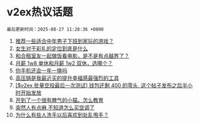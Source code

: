 # v2ex热议话题

`最后更新时间：2025-08-27 11:28:36 +0800`

1. [推荐一些适合中年男子下班到家玩的游戏？](https://www.v2ex.com/t/1155009)
1. [女生对于彩礼的定位到底是什么](https://www.v2ex.com/t/1155068)
1. [和合租室友一起做饭看电影，是不是有点越界了？](https://www.v2ex.com/t/1155061)
1. [月薪 1w8 单休和月薪 1w2 双休，选哪个？](https://www.v2ex.com/t/1155168)
1. [你手机还会一年一换吗](https://www.v2ex.com/t/1155151)
1. [高压锅是我最近买的提升幸福感最强烈的工具](https://www.v2ex.com/t/1154992)
1. [[$v2ex 批量空投最后一次测试] 钱包还剩 400 的零头, 这个帖子发布之后半小时开始发放](https://www.v2ex.com/t/1155095)
1. [开到了一个很有脾气的小猫。怎么教育](https://www.v2ex.com/t/1154984)
1. [突然人有点麻,不知道怎么买空调了](https://www.v2ex.com/t/1154997)
1. [为什么有些人洗手以后喜欢到处乱甩手？](https://www.v2ex.com/t/1155154)

